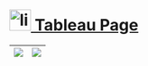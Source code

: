# [<img src="https://www.tableau.com/favicon.ico" alt="linux" height=38> Tableau Page](https://public.tableau.com/app/profile/celikmuhammed)

| <div class='tableauPlaceholder' id='viz1658436593446' style='position: relative'><noscript><a href='https://public.tableau.com/app/profile/celikmuhammed/viz/NonstopFlightsProjects/Dashboard1'><img alt=' ' src='https:&#47;&#47;public.tableau.com&#47;static&#47;images&#47;No&#47;NonstopFlightsProjects&#47;Dashboard1&#47;1_rss.png' style='border: none' /></a></noscript><object class='tableauViz'  style='display:none;'><param name='host_url' value='https%3A%2F%2Fpublic.tableau.com%2F' /> <param name='embed_code_version' value='3' /> <param name='site_root' value='' /><param name='name' value='NonstopFlightsProjects&#47;Dashboard1' /><param name='tabs' value='yes' /><param name='toolbar' value='yes' /><param name='static_image' value='https:&#47;&#47;public.tableau.com&#47;static&#47;images&#47;No&#47;NonstopFlightsProjects&#47;Dashboard1&#47;1.png' /> <param name='animate_transition' value='yes' /><param name='display_static_image' value='yes' /><param name='display_spinner' value='yes' /><param name='display_overlay' value='yes' /><param name='display_count' value='yes' /><param name='language' value='en-US' /></object></div> | <div class='tableauPlaceholder' id='viz1658437552873' style='position: relative'><noscript><a href='https://public.tableau.com/app/profile/celikmuhammed/viz/2020W45DedicatedVideoGameSalesUnits_16582323979720/Dashboard1'><img alt=' ' src='https:&#47;&#47;public.tableau.com&#47;static&#47;images&#47;20&#47;2020W45DedicatedVideoGameSalesUnits_16582323979720&#47;Dashboard1&#47;1_rss.png' style='border: none' /></a></noscript><object class='tableauViz'  style='display:none;'><param name='host_url' value='https%3A%2F%2Fpublic.tableau.com%2F' /> <param name='embed_code_version' value='3' /> <param name='site_root' value='' /><param name='name' value='2020W45DedicatedVideoGameSalesUnits_16582323979720&#47;Dashboard1' /><param name='tabs' value='yes' /><param name='toolbar' value='yes' /><param name='static_image' value='https:&#47;&#47;public.tableau.com&#47;static&#47;images&#47;20&#47;2020W45DedicatedVideoGameSalesUnits_16582323979720&#47;Dashboard1&#47;1.png' /> <param name='animate_transition' value='yes' /><param name='display_static_image' value='yes' /><param name='display_spinner' value='yes' /><param name='display_overlay' value='yes' /><param name='display_count' value='yes' /><param name='language' value='en-US' /></object></div> |
|:-:|:-:|
